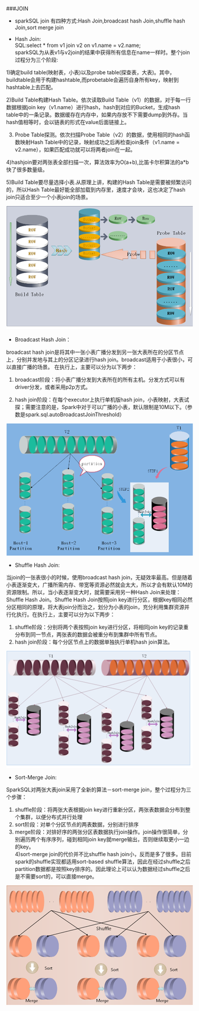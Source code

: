 ###JOIN


* sparkSQL join 有四种方式:Hash Join,broadcast hash Join,shuffle hash Join,sort merge join

* Hash Join:  
SQL:select * from v1 join v2 on v1.name = v2.name;  
sparkSQL为从表v1与v2join的结果中获得所有信息在name一样时。整个join过程分为三个阶段:

1)确定build table(映射表，小表)以及probe table(探查表，大表)。其中，buildtable会用于构建hashtable,而probetable会遍历自身所有key，映射到hashtable上去匹配。  

2)Build Table构建Hash Table。依次读取Build Table（v1）的数据，对于每一行数据根据join key（v1.name）进行hash，hash到对应的Bucket，生成hash table中的一条记录。数据缓存在内存中，如果内存放不下需要dump到外存。当hash值相等时，会以链表的形式在value后面链接上。  

3) Probe Table探测。依次扫描Probe Table（v2）的数据，使用相同的hash函数映射Hash Table中的记录，映射成功之后再检查join条件（v1.name = v2.name），如果匹配成功就可以将两者join在一起。

4)hashjoin要对两张表全部扫描一次，算法效率为O(a+b),比笛卡尔积算法的a*b快了很多数量级。

5)Build Table要尽量选择小表.从原理上讲，构建的Hash Table是需要被频繁访问的，所以Hash Table最好能全部加载到内存里，速度才会块，这也决定了hash join只适合至少一个小表join的场景。  

![1](images/e11.png "1")


* Broadcast Hash Join：  

broadcast hash join是将其中一张小表广播分发到另一张大表所在的分区节点上，分别并发地与其上的分区记录进行hash join。broadcast适用于小表很小，可以直接广播的场景。
在执行上，主要可以分为以下两步：  

1) broadcast阶段：将小表广播分发到大表所在的所有主机。分发方式可以有driver分发，或者采用p2p方式。 

2) hash join阶段：在每个executor上执行单机版hash join，小表映射，大表试探；需要注意的是，Spark中对于可以广播的小表，默认限制是10M以下。（参数是spark.sql.autoBroadcastJoinThreshold）  

![2](images/r1.png "2")


* Shuffle Hash Join:  

当join的一张表很小的时候，使用broadcast hash join，无疑效率最高。但是随着小表逐渐变大，广播所需内存、带宽等资源必然就会太大，所以才会有默认10M的资源限制。所以，当小表逐渐变大时，就需要采用另一种Hash Join来处理：Shuffle Hash Join。Shuffle Hash Join按照join key进行分区，根据key相同必然分区相同的原理，将大表join分而治之，划分为小表的join，充分利用集群资源并行化执行。在执行上，主要可以分为以下两步：  
1) shuffle阶段：分别将两个表按照join key进行分区，将相同join key的记录重分布到同一节点，两张表的数据会被重分布到集群中所有节点。  
2) hash join阶段：每个分区节点上的数据单独执行单机hash join算法。  

![3](images/r2.png "3")


* Sort-Merge Join: 
 
SparkSQL对两张大表join采用了全新的算法－sort-merge join，整个过程分为三个步骤：  
1) shuffle阶段：将两张大表根据join key进行重新分区，两张表数据会分布到整个集群，以便分布式并行处理  
2) sort阶段：对单个分区节点的两表数据，分别进行排序  
3) merge阶段：对排好序的两张分区表数据执行join操作。join操作很简单，分别遍历两个有序序列，碰到相同join key就merge输出，否则继续取更小一边的key。    
4)sort-merge join的代价并不比shuffle hash join小，反而是多了很多。目前spark的shuffle实现都适用sort-based shuffle算法，因此在经过shuffle之后partition数据都是按照key排序的。因此理论上可以认为数据经过shuffle之后是不需要sort的，可以直接merge。


![4](images/r5.png "4")






